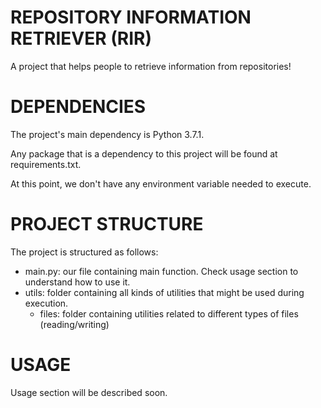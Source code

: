 # REPOSITORY INFORMATION RETRIEVER (RIR)
A project that helps people to retrieve information from repositories!

# DEPENDENCIES
The project's main dependency is Python 3.7.1.

Any package that is a dependency to this project will be found at requirements.txt.

At this point, we don't have any environment variable needed to execute.

# PROJECT STRUCTURE
The project is structured as follows:

- main.py: our file containing main function. Check usage section to understand how to use it.
- utils: folder containing all kinds of utilities that might be used during execution.
  - files: folder containing utilities related to different types of files (reading/writing)
 
 # USAGE
 Usage section will be described soon.
